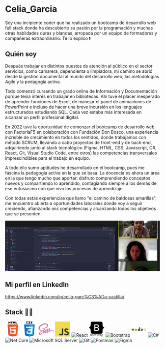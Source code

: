 # Celia_Garcia
Soy una incipiente coder que ha realizado un bootcamp de desarrollo web full stack donde ha descubierto su pasión por la programación y muchas otras habildades duras y blandas, arropada por un equipo de formadores y compañeras extraordinario. Te lo explico ⏬
## Quién soy

Después trabajar en distintos puestos de atención al público en el sector servicios, como camarera, dependienta o limpiadora, mi camino se abrió desde la gestión documental al mundo del desarrollo web, las metodologías Agile y la pedagogía activa. 

Todo comenzó cursando un grado online de Información y Documentación porque tenía interés en trabajar en bibliotecas. Ahí tuve el placer inesperado de aprender funciones de Excel, de manejar el panel de animaciones de PowerPoint e incluso de hacer una breve incursión en los lenguajes estructurados estudiando SQL. Cada vez estaba más interesada en alcanzar un perfil profesional digital.

En 2022 tuve la oportunidad de comenzar el bootcamp de desarrollo web con FactoríaF5 en colaboración con Fundación Don Bosco, una experiencia increíble de crecimiento en todos los sentidos, donde trabajamos con método SCRUM, llevando a cabo proyectos de front-end y de back-end, adquiriendo junto al stack tecnológico (Figma, HTML, CSS, Javascript, C#, React, Git, Visual Studio Code, entre otros) las competencias transversales imprescindibles para el trabajo en equipo. 

A todo ello sumo aptitudes he desarrollado en el bootcamp, pues me fascina la pedagogía activa en la que se basa. La docencia es ahora un área en la que tengo mucho que aportar: disfruto comprendiendo conceptos nuevos y compartiendo lo aprendido, contagiando siempre a los demás de ese entusiasmo con que vivo los procesos de aprendizaje.

Con todas estas experiencias que llamo "el camino de baldosas amarillas", me encuentro abierta a oportunidades laborales donde voy a seguir creciendo, afianzando mis competencias y alcanzando todos los objetivos que se presenten.

![hackatonn](https://github.com/CeliaGC/Celia_Garcia/blob/main/hackatonn.png)

## Mi perfil en LinkedIn 

https://www.linkedin.com/in/celia-garc%C3%ADa-castilla/

## Stack 👩‍💻

<div style="display:flex, flexdirection:row"><img style="width:50px" src="https://raw.githubusercontent.com/devicons/devicon/master/icons/html5/html5-original-wordmark.svg"  alt="HTML5"/>
<img style="width:50px" src="https://raw.githubusercontent.com/devicons/devicon/master/icons/css3/css3-original-wordmark.svg"  alt="CSS"/>
<img style="width:50px" src="https://raw.githubusercontent.com/devicons/devicon/master/icons/sass/sass-original.svg"  alt="Sass"/>
<img style="width:50px" src="https://raw.githubusercontent.com/devicons/devicon/master/icons/javascript/javascript-original.svg"  alt="JavaScript"/>
<img style="width:50px" src="https://cdn.worldvectorlogo.com/logos/react-1.svg"  alt="React"/>
<img style="width:50px" src="https://raw.githubusercontent.com/devicons/devicon/master/icons/bootstrap/bootstrap-plain-wordmark.svg"  alt="Bootstrap"/>
<img style="width:50px" src="https://pbs.twimg.com/profile_images/610586699798835201/OuezNT-e_400x400.png"  alt="Bootstrap"/>
<img style="width:50px" src="https://raw.githubusercontent.com/devicons/devicon/master/icons/nodejs/nodejs-original-wordmark.svg"  alt="Node"/>
<img style="width:50px" src="https://cdn.cdnlogo.com/logos/c/27/c.svg"  alt="C#"/>
<img style="width:50px" src="https://upload.wikimedia.org/wikipedia/commons/thumb/e/ee/.NET_Core_Logo.svg/768px-.NET_Core_Logo.svg.png"  alt="Net Core"/>
<img style="width:50px" src="https://www.svgrepo.com/show/303229/microsoft-sql-server-logo.svg"  alt="Microsoft SQL Server"/>
<img style="width:50px" 
src="https://camo.githubusercontent.com/fbfcb9e3dc648adc93bef37c718db16c52f617ad055a26de6dc3c21865c3321d/68747470733a2f2f7777772e766563746f726c6f676f2e7a6f6e652f6c6f676f732f6769742d73636d2f6769742d73636d2d69636f6e2e737667" alt="Git"/>
<img style="width:50px" src="https://camo.githubusercontent.com/93b32389bf746009ca2370de7fe06c3b5146f4c99d99df65994f9ced0ba41685/68747470733a2f2f7777772e766563746f726c6f676f2e7a6f6e652f6c6f676f732f676574706f73746d616e2f676574706f73746d616e2d69636f6e2e737667" alt="Postman"/>
<img style="width:50px" src="https://camo.githubusercontent.com/ed93c2b000a76ceaad1503e7eb9356591b885227e82a36a005b9d3498b303ba5/68747470733a2f2f7777772e766563746f726c6f676f2e7a6f6e652f6c6f676f732f6669676d612f6669676d612d69636f6e2e737667" alt="Figma"/>

</div>

